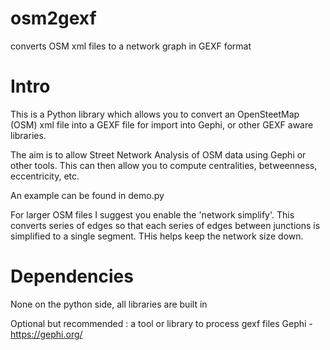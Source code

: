 osm2gexf
========

converts OSM xml files to a network graph in GEXF format

Intro
=====
This is a Python library which allows you to convert an OpenSteetMap (OSM) xml file into a GEXF file for import into Gephi, or other GEXF aware libraries.

The aim is to allow Street Network Analysis of OSM data using Gephi or other tools. 
This can then allow you to compute centralities, betweenness, eccentricity, etc.

An example can be found in demo.py

For larger OSM files I suggest you enable the 'network simplify'. This converts series of edges so that each series of edges between junctions is simplified to a single segment. THis helps keep the network size down.

Dependencies
============
None on the python side, all libraries are built in

Optional but recommended : a tool or library to process gexf files
Gephi - https://gephi.org/

